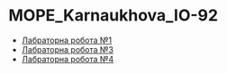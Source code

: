 # MOPE_Karnaukhova_IO-92
- [Лабраторна робота №1](https://github.com/l0releei/MOPE_Karnaukhova_IO-92/tree/main/lab1)
- [Лабраторна робота №3](https://github.com/l0releei/MOPE_Karnaukhova_IO-92/tree/main/lab3)
- [Лабраторна робота №4](https://github.com/l0releei/MOPE_Karnaukhova_IO-92/tree/main/lab4)
